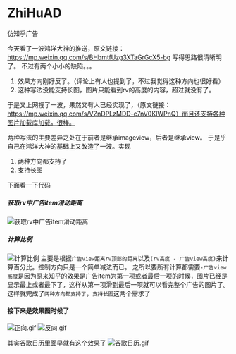 # ZhiHuAD
仿知乎广告

今天看了一波鸿洋大神的推送，原文链接：https://mp.weixin.qq.com/s/BHbmtfUzg3XTaGrGcX5-bg
写得思路很清晰明了。
不过有两个小小的缺陷。。。
1. 效果方向刚好反了。（评论上有人也提到了，不过我觉得这种方向也很好看）
2. 这种写法没能支持长图，图片只能看到rv的高度的内容，超过就没有了。

于是又上网搜了一波，果然又有人已经实现了，（原文链接：https://mp.weixin.qq.com/s/VZnDPLzMDD-c7nV0KIWPnQ）而且还支持各种图片加载库加载，很棒。

两种写法的主要差异之处在于前者是继承imageview，后者是继承view。
于是乎自己在鸿洋大神的基础上又改造了一波。实现

1. 两种方向都支持了
2. 支持长图

下面看一下代码
##### 获取rv中广告item滑动距离
![获取rv中广告item滑动距离](http://upload-images.jianshu.io/upload_images/1787089-0c14ed3612809f0d.png?imageMogr2/auto-orient/strip%7CimageView2/2/w/1240)
##### 计算比例
![计算比例](http://upload-images.jianshu.io/upload_images/1787089-f2267730c6b4efba.png?imageMogr2/auto-orient/strip%7CimageView2/2/w/1240)
主要是根据``广告view距离rv顶部的距离``以及``(rv高度 - 广告view高度)``来计算百分比。控制方向只是一个简单减法而已。
之所以要所有计算都需要``-广告view高度``是因为原来知乎的效果是广告item为第一项或者最后一项的时候，图片已经是显示最上或者最下了，这样从第一项滑到最后一项就可以看完整个广告的图片了。
这样就完成了``两种方向都支持了``，``支持长图``这两个需求了

#### 接下来是效果图时候了
![正向.gif](http://upload-images.jianshu.io/upload_images/1787089-39d6695656381549.gif?imageMogr2/auto-orient/strip%7CimageView2/2/w/1240)
![反向.gif](http://upload-images.jianshu.io/upload_images/1787089-54ff3d9a0d5aa304.gif?imageMogr2/auto-orient/strip%7CimageView2/2/w/1240)

其实谷歌日历里面早就有这个效果了
![谷歌日历.gif](http://upload-images.jianshu.io/upload_images/1787089-44f3832027014b2a.gif?imageMogr2/auto-orient/strip%7CimageView2/2/w/1240)






